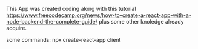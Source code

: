 This App was created coding along with this tutorial https://www.freecodecamp.org/news/how-to-create-a-react-app-with-a-node-backend-the-complete-guide/ plus some other knoledge already acquire.

some commands:
npx create-react-app client